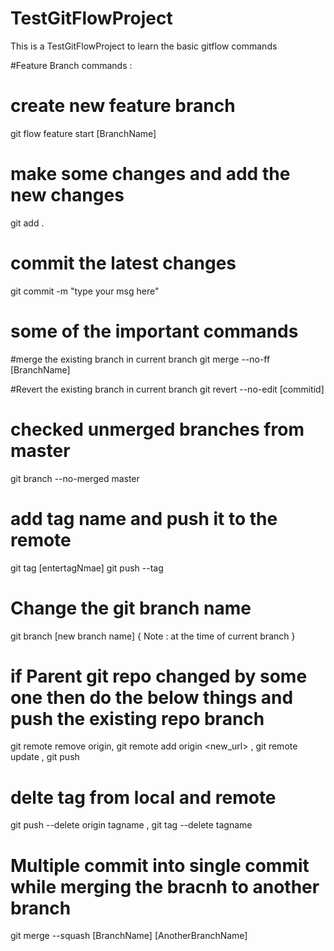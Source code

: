 # TestGitFlowProject
This is a TestGitFlowProject to learn the basic gitflow commands 

#Feature Branch commands : 

# create new feature branch 
git flow feature start [BranchName]
# make some changes and add the new changes 
git add .
# commit the latest changes 
git commit -m "type your msg here"


# some of the important commands 


#merge the existing branch in current branch
git merge --no-ff [BranchName]

#Revert the existing branch in current branch
git revert --no-edit [commitid]

# checked unmerged branches from master
git branch --no-merged master

# add tag name and push it to the remote
git tag [entertagNmae]
git push --tag 

# Change the git branch name 
git branch [new branch name] { Note : at the time of current branch }  

# if Parent git repo changed by some one then do the below things and push the existing repo branch 
git remote remove origin, 
git remote add origin <new_url> , 
git remote update ,
git push 

# delte tag from local and remote
git push --delete origin tagname ,
git tag --delete tagname

# Multiple commit into single commit while merging the bracnh to another branch 
git merge --squash [BranchName] [AnotherBranchName]


